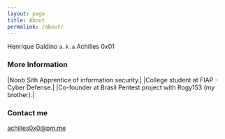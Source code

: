 ```yaml
---
layout: page
title: About
permalink: /about/
---
```


Henrique Galdino `a.k.a` Achilles 0x01

### More Information

|Noob Sith Apprentice of information security.|
|College student at FIAP - Cyber Defense.|
|Co-founder at Brasil Pentest project with Rogy153 (my brother).|

### Contact me

[achilles0x0@pm.me](mailto:achilles0x0@pm.me)

